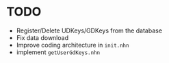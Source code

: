 # TODO
- Register/Delete UDKeys/GDKeys from the database
- Fix data download
- Improve coding architecture in `init.nhn`
- implement `getUserGdKeys.nhn`
